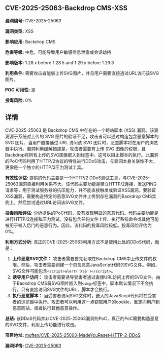 ## CVE-2025-25063-Backdrop CMS-XSS

**漏洞编号:** CVE-2025-25063

**漏洞类型:** XSS

**影响应用:** Backdrop CMS

**危害等级:** 中危，可能导致用户敏感信息泄露或会话劫持

**影响版本:** 1.28.x before 1.28.5 and 1.29.x before 1.29.3

**利用条件:** 需要攻击者能够上传SVG图片，并且用户需要直接通过URL访问该SVG图片。

**POC 可用性:** 是

**投毒风险:** 0%

## 详情

CVE-2025-25063 是 Backdrop CMS 中存在的一个跨站脚本 (XSS) 漏洞。该漏洞源于系统对上传的 SVG 图片的验证不足，攻击者可以通过构造包含恶意脚本的 SVG 图片，当用户直接通过 URL 访问该 SVG 图片时，恶意脚本将在用户的浏览器中执行。漏洞利用缓解措施是，攻击者需要有上传 SVG 图像的权限，且Backdrop将所有上传的SVG图像嵌入到<img>标签中，这可以阻止脚本的执行。此漏洞的PoC代码利用了HTTP/2协议的特性进行DDoS攻击，与漏洞本身关联性不大，更像是一个独立的HTTP/2压力测试工具。

**有效性评估:**
提供的代码主要是一个HTTP/2 DDoS测试工具，与CVE-2025-25063漏洞直接利用关系不大。该代码主要功能是建立HTTP/2连接，发送PING请求等，用于测试服务器的抗压能力，并不能直接触发或验证XSS漏洞。要验证XSS漏洞，需要构造特定的恶意SVG文件并上传到存在漏洞的Backdrop CMS实例上，然后尝试通过URL访问该SVG文件。

**投毒风险评估:**
分析提供的PoC代码，没有发现明显的恶意代码。代码主要功能是进行HTTP/2连接和压力测试，没有包含任何文件上传、执行系统命令或其他可能被用于植入后门的恶意行为。因此，该代码的投毒风险较低。投毒风险评估为0%。

**利用方式分析:**
真正的CVE-2025-25063利用方式不是使用此处的DDoS代码，而是：
1.  **上传恶意SVG文件：** 攻击者需要首先获取在Backdrop CMS中上传文件的权限。然后，攻击者需要创建一个包含恶意JavaScript代码的SVG文件。例如，SVG文件可能包含`<script>alert('XSS')</script>`。
2.  **诱导用户访问：** 攻击者需要诱导受害者通过直接URL访问上传的SVG文件。由于Backdrop CMS将SVG图片嵌入到`<img>`标签中，脚本默认情况下不会执行。只有直接访问SVG文件的URL，脚本才会执行。
3.  **执行恶意脚本：** 当受害者访问SVG文件时，嵌入的JavaScript代码将在受害者的浏览器中执行。攻击者可以利用这一点窃取用户的cookie，重定向用户到恶意网站，或者执行其他恶意操作。

**总结:**
该DDoS代码并非CVE-2025-25063漏洞的PoC，真正的PoC需要构造恶意的SVG文件，利用上传功能进行攻击。

**项目地址:** [moften/CVE-2025-25063-MadeYouReset-HTTP-2-DDoS](https://github.com/moften/CVE-2025-25063-MadeYouReset-HTTP-2-DDoS)

**漏洞详情:** [CVE-2025-25063](https://nvd.nist.gov/vuln/detail/CVE-2025-25063)